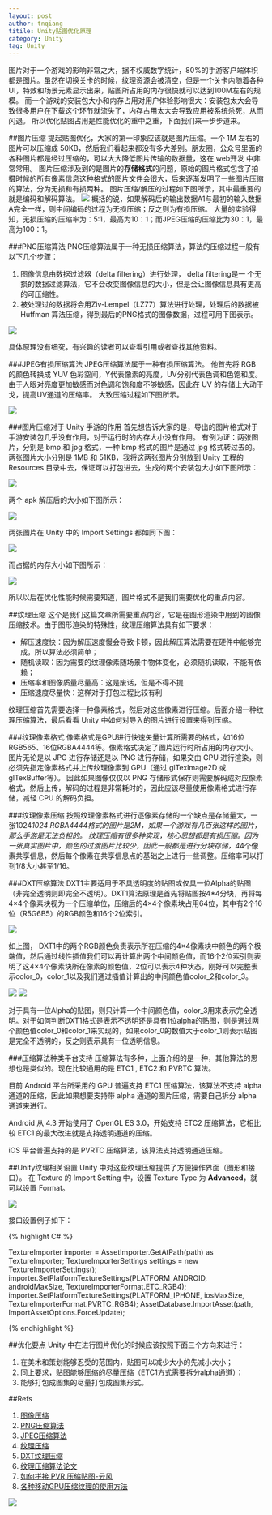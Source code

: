 ```yaml
---
layout: post
author: tnqiang
titile: Unity贴图优化原理
category: Unity
tag: Unity
---
```


图片对于一个游戏的影响非常之大，据不权威数字统计，80%的手游客户端体积都是图片。虽然在切换关卡的时候，纹理资源会被清空，但是一个关卡内随着各种UI，特效和场景元素显示出来，贴图所占用的内存很快就可以达到100M左右的规模。
而一个游戏的安装包大小和内存占用对用户体验影响很大：安装包太大会导致很多用户在下载这个环节就流失了，内存占用太大会导致应用被系统杀死，从而闪退。
所以优化贴图占用是性能优化的重中之重，下面我们来一步步道来。

##图片压缩
提起贴图优化，大家的第一印象应该就是图片压缩。一个 1M 左右的图片可以压缩成 50KB，然后我们看起来都没有多大差别。朋友圈，公众号里面的各种图片都是经过压缩的，可以大大降低图片传输的数据量，这在 web开发 中非常常用。
图片压缩涉及到的是图片的**存储格式**的问题，原始的图片格式包含了拍摄时候的所有像素信息这种格式的图片文件会很大，后来逐渐发明了一些图片压缩的算法，分为无损和有损两种。
图片压缩/解压的过程如下图所示，其中最重要的就是编码和解码算法。
![](https://raw.githubusercontent.com/renshengqiang/renshengqiang.github.io/master/images/UnityTextureInner//texture_encoding_decoding.png)
概括的说，如果解码后的输出数据A1与最初的输入数据A完全一样，则中间编码的过程为无损压缩；反之则为有损压缩。
大量的实验得知，无损压缩的压缩率为：5:1，最高为10：1；而JPEG压缩的压缩比为30：1，最高为100：1。

###PNG压缩算法
PNG压缩算法属于一种无损压缩算法，算法的压缩过程一般有以下几个步骤：
  
1. 图像信息由数据过滤器（delta filtering）进行处理，  delta filtering是一 个无损的数据过滤算法，它不会改变图像信息的大小，但是会让图像信息具有更高的可压缩性。
2. 被处理过的数据将会用Ziv-Lempel（LZ77）算法进行处理，处理后的数据被 Huffman 算法压缩，得到最后的PNG格式的图像数据，过程可用下图表示。

![](https://raw.githubusercontent.com/renshengqiang/renshengqiang.github.io/master/images/UnityTextureInner//png_compress_alg.png)

具体原理没有细究，有兴趣的读者可以查看引用或者查找其他资料。

###JPEG有损压缩算法
JPEG压缩算法属于一种有损压缩算法。
他首先将 RGB 的颜色转换成 YUV 色彩空间，Y代表像素的亮度，UV分别代表色调和色饱和度。由于人眼对亮度更加敏感而对色调和饱和度不够敏感，因此在 UV 的存储上大动干戈，提高UV通道的压缩率。
大致压缩过程如下图所示。

![](https://raw.githubusercontent.com/renshengqiang/renshengqiang.github.io/master/images/UnityTextureInner//jpg_encoding.png)

###图片压缩对于 Unity 手游的作用
首先想告诉大家的是，导出的图片格式对于手游安装包几乎没有作用，对于运行时的内存大小没有作用。
有例为证：两张图片，分别是 bmp 和 jpg 格式，一种 bmp 格式的图片是通过 jpg 格式转过去的。两张图片大小分别是 1MB 和 51KB，我将这两张图片分别放到 Unity 工程的 Resources 目录中去，保证可以打包进去，生成的两个安装包大小如下图所示：

![](https://raw.githubusercontent.com/renshengqiang/renshengqiang.github.io/master/images/UnityTextureInner//jpg_png_compare.png)

两个 apk 解压后的大小如下图所示：

![](https://raw.githubusercontent.com/renshengqiang/renshengqiang.github.io/master/images/UnityTextureInner//jpg_png_compare2.png)

两张图片在 Unity 中的 Import Settings 都如同下图：

![](https://raw.githubusercontent.com/renshengqiang/renshengqiang.github.io/master/images/UnityTextureInner//texture_import_settings.png)

而占据的内存大小如下图所示：

![](https://raw.githubusercontent.com/renshengqiang/renshengqiang.github.io/master/images/UnityTextureInner//texture_memory.png)

所以以后在优化性能时候需要知道，图片格式不是我们需要优化的重点内容。

##纹理压缩
这个是我们这篇文章所需要重点内容，它是在图形渲染中用到的图像压缩技术。由于图形渲染的特殊性，纹理压缩算法具有如下要求：

- 解压速度快：因为解压速度慢会导致卡顿，因此解压算法需要在硬件中能够完成，所以算法必须简单；
- 随机读取：因为需要的纹理像素随场景中物体变化，必须随机读取，不能有依赖；
- 压缩率和图像质量尽量高：这是废话，但是不得不提
- 压缩速度尽量快：这样对于打包过程比较有利

纹理压缩首先需要选择一种像素格式，然后对这些像素进行压缩。后面介绍一种纹理压缩算法，最后看看 Unity 中如何对导入的图片进行设置来得到压缩。

###纹理像素格式
像素格式是GPU进行快速矢量计算所需要的格式，如16位RGB565、16位RGBA4444等。像素格式决定了图片运行时所占用的内存大小。
图片无论是以 JPG 进行存储还是以 PNG 进行存储，如果交由 GPU 进行渲染，则必须先指定像素格式并上传纹理像素到 GPU（通过 glTexImage2D 或 glTexBuffer等）。
因此如果图像仅仅以 PNG 存储形式保存则需要解码成对应像素格式，然后上传，解码的过程是非常耗时的，因此应该尽量使用像素格式进行存储，减轻 CPU 的解码负担。

###纹理像素压缩
按照纹理像素格式进行逐像素存储的一个缺点是存储量大，一张1024*1024 RGBA4444格式的图片是2M，如果一个游戏有几百张这样的图片，那么手游是无法负担的。
纹理压缩有很多种实现，核心思想都是有损压缩。因为一张真实图片中，颜色的过渡图片比较少，因此一般都是进行分块存储，4*4个像素共享信息，然后每个像素在共享信息点的基础之上进行一些调整。压缩率可以打到1/8大小甚至1/16。

###DXT压缩算法
DXT1主要适用于不具透明度的贴图或仅具一位Alpha的贴图（非完全透明则即完全不透明）。DXT1算法原理是首先将贴图按4*4分块，再将每4×4个像素块视为一个压缩单位，压缩后的4×4个像素块占用64位，其中有2个16位（R5G6B5）的RGB颜色和16个2位索引。

![](https://raw.githubusercontent.com/renshengqiang/renshengqiang.github.io/master/images/UnityTextureInner//dxt_block.jpg)

如上图， DXT1中的两个RGB颜色负责表示所在压缩的4×4像素块中颜色的两个极端值，然后通过线性插值我们可以再计算出两个中间颜色值，而16个2位索引则表明了这4×4个像素块所在像素的颜色值，2位可以表示4种状态，刚好可以完整表示color_0，color_1以及我们通过插值计算出的中间颜色值color_2和color_3。

![](https://raw.githubusercontent.com/renshengqiang/renshengqiang.github.io/master/images/UnityTextureInner//dxt_linear_intepret1.png)
![](https://raw.githubusercontent.com/renshengqiang/renshengqiang.github.io/master/images/UnityTextureInner//dxt_linear_intepret2.png)

对于具有一位Alpha的贴图，则只计算一个中间颜色值，color_3用来表示完全透明。对于如何判断DXT1格式是表示不透明还是具有1位alpha的贴图，则是通过两个颜色值color_0和color_1来实现的，如果color_0的数值大于color_1则表示贴图是完全不透明的，反之则表示具有一位透明信息。

###压缩算法种类平台支持
压缩算法有多种，上面介绍的是一种，其他算法的思想也是类似的。现在比较通用的是 ETC1 , ETC2 和 PVRTC 算法。

目前 Android 平台所采用的 GPU 普遍支持 ETC1 压缩算法，该算法不支持 alpha 通道的压缩，因此如果想要支持带 alpha 通道的图片压缩，需要自己拆分 alpha 通道来进行。

Android 从 4.3 开始使用了 OpenGL ES 3.0，开始支持 ETC2 压缩算法，它相比较 ETC1 的最大改进就是支持透明通道的压缩。

iOS 平台普遍支持的是 PVRTC 压缩算法，该算法支持透明通道压缩。

##Unity纹理相关设置
Unity 中对这些纹理压缩提供了方便操作界面（图形和接口）。
在 Texture 的 Import Setting 中，设置 Texture  Type 为 **Advanced**，就可以设置 Format。

![](https://raw.githubusercontent.com/renshengqiang/renshengqiang.github.io/master/images/UnityTextureInner//unity_gui_interface.png)

接口设置例子如下：

{% highlight C# %}

TextureImporter importer = AssetImporter.GetAtPath(path) as TextureImporter;
TextureImporterSettings settings = new TextureImporterSettings();
importer.SetPlatformTextureSettings(PLATFORM_ANDROID, androidMaxSize, TextureImporterFormat.ETC_RGB4);
importer.SetPlatformTextureSettings(PLATFORM_IPHONE, iosMaxSize, TextureImporterFormat.PVRTC_RGB4);
AssetDatabase.ImportAsset(path, ImportAssetOptions.ForceUpdate);

{% endhighlight %}

##优化要点
Unity 中在进行图片优化的时候应该按照下面三个方向来进行：

1. 在美术和策划能够忍受的范围内，贴图可以减少大小的先减小大小；
2. 同上要求，贴图能够压缩的尽量压缩（ETC1方式需要拆分alpha通道）；
3. 能够打包成图集的尽量打包成图集形式。

##Refs
1. [图像压缩](https://zh.wikipedia.org/wiki/%E5%9B%BE%E5%83%8F%E5%8E%8B%E7%BC%A9)
2. [PNG压缩算法](http://wenku.baidu.com/view/6ac57b44336c1eb91a375db9.html)
3. [JPEG压缩算法](http://blog.csdn.net/carson2005/article/details/7753499)
4. [纹理压缩](https://zh.wikipedia.org/wiki/%E7%BA%B9%E7%90%86%E5%8E%8B%E7%BC%A9)
5. [DXT纹理压缩](http://blog.csdn.net/lhc717/article/details/6802951)
6. [纹理压缩算法论文](http://web.onetel.net.uk/~simonnihal/assorted3d/fenney03texcomp.pdf)
7. [如何拼接 PVR 压缩贴图-云风](http://blog.codingnow.com/2015/01/pvr_combine.html)
8. [各种移动GPU压缩纹理的使用方法](http://www.cnblogs.com/luming1979/archive/2013/02/04/2891421.html)

![](https://raw.githubusercontent.com/renshengqiang/renshengqiang.github.io/master/images/banner.png)

<script async src="//pagead2.googlesyndication.com/pagead/js/adsbygoogle.js"></script>
<!-- TitleAds -->
<ins class="adsbygoogle"
     style="display:inline-block;width:728px;height:90px"
     data-ad-client="ca-pub-4576025583130785"
     data-ad-slot="1109364752"></ins>
<script>
(adsbygoogle = window.adsbygoogle || []).push({});
</script>